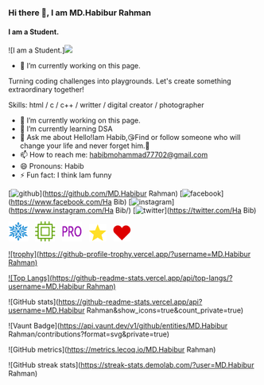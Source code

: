### Hi there 👋, I am  MD.Habibur Rahman
#### I am a Student.
![I am a Student.]![](https://github.com/secrateyourname/MD.Habibur-Rahman/blob/main/anime-style-galaxy-background.jpg)


- 🔭 I’m currently working on this page. 






Turning coding challenges into playgrounds. Let's create something extraordinary together!

Skills: html / c / c++ / writter / digital creator / photographer

- 🔭 I’m currently working on this page. 
- 🌱 I’m currently learning DSA 
- 💬 Ask me about Hello!Iam Habib,😘Find or follow someone who will change your life and never forget him.🤫 
- 📫 How to reach me: habibmohammad77702@gmail.com 
- 😄 Pronouns: Habib 
- ⚡ Fun fact: I think Iam funny 


[<img src='https://cdn.jsdelivr.net/npm/simple-icons@3.0.1/icons/github.svg' alt='github' height='40'>](https://github.com/MD.Habibur Rahman)  [<img src='https://cdn.jsdelivr.net/npm/simple-icons@3.0.1/icons/facebook.svg' alt='facebook' height='40'>](https://www.facebook.com/Ha Bib)  [<img src='https://cdn.jsdelivr.net/npm/simple-icons@3.0.1/icons/instagram.svg' alt='instagram' height='40'>](https://www.instagram.com/Ha Bib/)  [<img src='https://cdn.jsdelivr.net/npm/simple-icons@3.0.1/icons/twitter.svg' alt='twitter' height='40'>](https://twitter.com/Ha Bib)  

<a href='https://archiveprogram.github.com/'><img src='https://raw.githubusercontent.com/acervenky/animated-github-badges/master/assets/acbadge.gif' width='40' height='40'></a> <a href='https://docs.github.com/en/developers'><img src='https://raw.githubusercontent.com/acervenky/animated-github-badges/master/assets/devbadge.gif' width='40' height='40'></a> <a href='https://github.com/pricing'><img src='https://raw.githubusercontent.com/acervenky/animated-github-badges/master/assets/pro.gif' width='40' height='40'></a> <a href='https://stars.github.com/'><img src='https://raw.githubusercontent.com/acervenky/animated-github-badges/master/assets/starbadge.gif' width='35' height='35'></a> <a href='https://docs.github.com/en/github/supporting-the-open-source-community-with-github-sponsors'><img src='https://raw.githubusercontent.com/acervenky/animated-github-badges/master/assets/sponsorbadge.gif' width='35' height='35'></a> 

[![trophy](https://github-profile-trophy.vercel.app/?username=MD.Habibur Rahman)](https://github.com/ryo-ma/github-profile-trophy)

[![Top Langs](https://github-readme-stats.vercel.app/api/top-langs/?username=MD.Habibur Rahman)](https://github.com/anuraghazra/github-readme-stats)

![GitHub stats](https://github-readme-stats.vercel.app/api?username=MD.Habibur Rahman&show_icons=true&count_private=true)  

![Vaunt Badge](https://api.vaunt.dev/v1/github/entities/MD.Habibur Rahman/contributions?format=svg&private=true)  

![GitHub metrics](https://metrics.lecoq.io/MD.Habibur Rahman)  

![GitHub streak stats](https://streak-stats.demolab.com/?user=MD.Habibur Rahman)  



